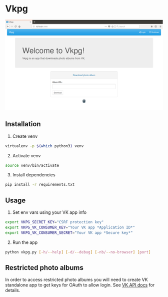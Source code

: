 # Vkpg
![screenshot](app/static/img/screenshot.png)


## Installation
1. Create venv
```bash
virtualenv -p $(which python3) venv
```

2. Activate venv
```bash
source venv/bin/activate
```

3. Install dependencies
```bash
pip install -r requirements.txt
```


## Usage
1. Set env vars using your VK app info
```bash
export VKPG_SECRET_KEY="CSRF protection key"
export VKPG_VK_CONSUMER_KEY="Your VK app *Application ID*"
export VKPG_VK_CONSUMER_SECRET="Your VK app *Secure key*"
```

2. Run the app
```bash
python vkpg.py [-h/--help] [-d/--debug] [-nb/--no-browser] [port]
```

## Restricted photo albums
In order to access restricted photo albums you will need to
create VK standalone app to get keys for OAuth to allow login.
See
[VK API docs](https://vk.com/dev/manuals)
for details.

